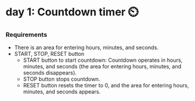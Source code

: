 # day 1: Countdown timer ⏲️

### Requirements 
- There is an area for entering hours, minutes, and seconds.
- START, STOP, RESET button
  - START button to start countdown: Countdown operates in hours, minutes, and seconds (the area for entering hours, minutes, and seconds disappears).
  - STOP button stops countdown.
  - RESET button resets the timer to 0, and the area for entering hours, minutes, and seconds appears.
